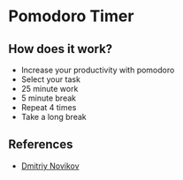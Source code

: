 # Pomodoro Timer

## How does it work?

- Increase your productivity with pomodoro
- Select your task
- 25 minute work
- 5 minute break
- Repeat 4 times
- Take a long break

## References

- [Dmitriy Novikov](https://dribbble.com/shots/11897384-Pomodoro-Timer-App)

